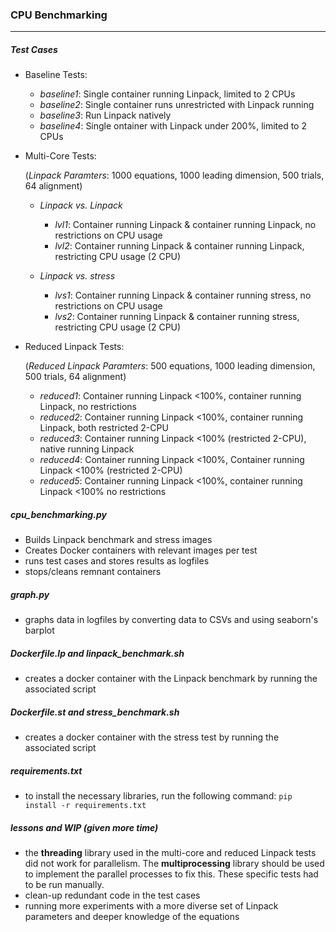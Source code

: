 ### CPU Benchmarking
***

##### Test Cases
* Baseline Tests:
  * *_baseline1_*: Single container running Linpack, limited to 2 CPUs
  * *_baseline2_*: Single container runs unrestricted with Linpack running
  * *_baseline3_*: Run Linpack natively
  * *_baseline4_*: Single ontainer with Linpack under 200%, limited to 2 CPUs
  
 * Multi-Core Tests:
 
   (*Linpack Paramters*: 1000 equations, 1000 leading dimension, 500 trials, 64 alignment)
   
   * *_Linpack vs. Linpack_*
     * *_lvl1_*: Container running Linpack & container running Linpack, no restrictions on CPU usage
     * *_lvl2_*: Container running Linpack & container running Linpack, restricting CPU usage (2 CPU)

   * *_Linpack vs. stress_*
     * *_lvs1_*: Container running Linpack & container running stress, no restrictions on CPU usage
     * *_lvs2_*: Container running Linpack & container running stress, restricting CPU usage (2 CPU)

 
 * Reduced Linpack Tests:
 
   (*Reduced Linpack Paramters*: 500 equations, 1000 leading dimension, 500 trials, 64 alignment)
   
   * *_reduced1_*: Container running Linpack <100%, container running Linpack, no restrictions
   * *_reduced2_*: Container running Linpack <100%, container running Linpack, both restricted 2-CPU 
   * *_reduced3_*: Container running Linpack <100% (restricted 2-CPU), native running Linpack
   * *_reduced4_*: Container running Linpack <100%, Container running Linpack <100% (restricted 2-CPU)
   * *_reduced5_*: Container running Linpack <100%, container running Linpack <100% no restrictions
   

##### cpu_benchmarking.py
* Builds Linpack benchmark and stress images
* Creates Docker containers with relevant images per test
* runs test cases and stores results as logfiles
* stops/cleans remnant containers


##### graph.py
* graphs data in logfiles by converting data to CSVs and using seaborn's barplot


##### Dockerfile.lp and linpack_benchmark.sh
* creates a docker container with the Linpack benchmark by running the associated script


##### Dockerfile.st and stress_benchmark.sh
* creates a docker container with the stress test by running the associated script


##### requirements.txt
* to install the necessary libraries, run the following command:
```pip install -r requirements.txt```


##### lessons and WIP (given more time)
* the **threading** library used in the multi-core and reduced Linpack tests did not work for parallelism. The **multiprocessing** library should be used to implement the parallel processes to fix this. These specific tests had to be run manually.
* clean-up redundant code in the test cases
* running more experiments with a more diverse set of Linpack parameters and deeper knowledge of the equations

